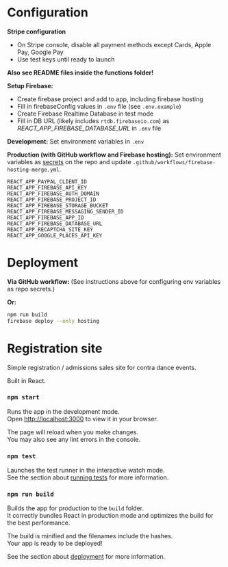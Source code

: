 # Configuration

**Stripe configuration**
- On Stripe console, disable all payment methods except Cards, Apple Pay, Google Pay
- Use test keys until ready to launch

**Also see README files inside the functions folder!**

**Setup Firebase:**
- Create firebase project and add to app, including firebase hosting
- Fill in firebaseConfig values in `.env` file (see `.env.example`)
- Create Firebase Realtime Database in test mode
- Fill in DB URL (likely includes `rtdb.firebaseio.com`) as _REACT_APP_FIREBASE_DATABASE_URL_ in `.env` file

**Development:**
Set environment variables in `.env`

**Production (with GitHub workflow and Firebase hosting):**
Set environment variables as [secrets](https://github.com/mgoren/registration/settings/secrets/actions) on the repo and update `.github/workflows/firebase-hosting-merge.yml`.

```
REACT_APP_PAYPAL_CLIENT_ID
REACT_APP_FIREBASE_API_KEY
REACT_APP_FIREBASE_AUTH_DOMAIN
REACT_APP_FIREBASE_PROJECT_ID
REACT_APP_FIREBASE_STORAGE_BUCKET
REACT_APP_FIREBASE_MESSAGING_SENDER_ID
REACT_APP_FIREBASE_APP_ID
REACT_APP_FIREBASE_DATABASE_URL
REACT_APP_RECAPTCHA_SITE_KEY
REACT_APP_GOOGLE_PLACES_API_KEY
```

# Deployment

**Via GitHub workflow:**
(See instructions above for configuring env variables as repo secrets.)

**Or:**

```sh
npm run build
firebase deploy --only hosting
```

# Registration site

Simple registration / admissions sales site for contra dance events.

Built in React.

### `npm start`

Runs the app in the development mode.\
Open [http://localhost:3000](http://localhost:3000) to view it in your browser.

The page will reload when you make changes.\
You may also see any lint errors in the console.

### `npm test`

Launches the test runner in the interactive watch mode.\
See the section about [running tests](https://facebook.github.io/create-react-app/docs/running-tests) for more information.

### `npm run build`

Builds the app for production to the `build` folder.\
It correctly bundles React in production mode and optimizes the build for the best performance.

The build is minified and the filenames include the hashes.\
Your app is ready to be deployed!

See the section about [deployment](https://facebook.github.io/create-react-app/docs/deployment) for more information.

